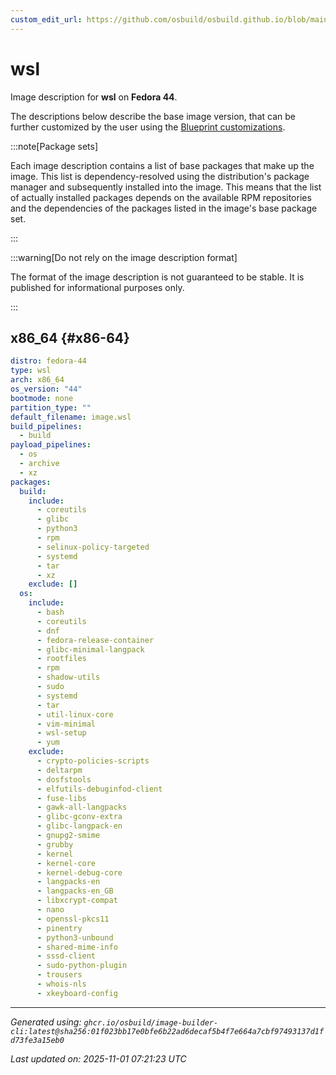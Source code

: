 ```yaml
---
custom_edit_url: https://github.com/osbuild/osbuild.github.io/blob/main/scripts/pull_image_descriptions.py
---
```


# wsl

<!--
[//]: # ( DO NOT MODIFY THIS FILE! )
[//]: # ( This content is generated by `scripts/pull_image_descriptions.py` )
[//]: # ( Generated on: 2025-11-01 07:21:23 UTC )
-->

Image description for **wsl** on **Fedora 44**.

The descriptions below describe the base image version, that can be further customized by the user using the [Blueprint customizations](../../01-blueprint-reference.md).

:::note[Package sets]

Each image description contains a list of base packages that make up the image. This list is dependency-resolved using the distribution's package manager and subsequently installed into the image. This means that the list of actually installed packages depends on the available RPM repositories and the dependencies of the packages listed in the image's base package set.

:::

:::warning[Do not rely on the image description format]

The format of the image description is not guaranteed to be stable. It is published for informational purposes only.

:::

## x86_64 {#x86-64}

```yaml
distro: fedora-44
type: wsl
arch: x86_64
os_version: "44"
bootmode: none
partition_type: ""
default_filename: image.wsl
build_pipelines:
  - build
payload_pipelines:
  - os
  - archive
  - xz
packages:
  build:
    include:
      - coreutils
      - glibc
      - python3
      - rpm
      - selinux-policy-targeted
      - systemd
      - tar
      - xz
    exclude: []
  os:
    include:
      - bash
      - coreutils
      - dnf
      - fedora-release-container
      - glibc-minimal-langpack
      - rootfiles
      - rpm
      - shadow-utils
      - sudo
      - systemd
      - tar
      - util-linux-core
      - vim-minimal
      - wsl-setup
      - yum
    exclude:
      - crypto-policies-scripts
      - deltarpm
      - dosfstools
      - elfutils-debuginfod-client
      - fuse-libs
      - gawk-all-langpacks
      - glibc-gconv-extra
      - glibc-langpack-en
      - gnupg2-smime
      - grubby
      - kernel
      - kernel-core
      - kernel-debug-core
      - langpacks-en
      - langpacks-en_GB
      - libxcrypt-compat
      - nano
      - openssl-pkcs11
      - pinentry
      - python3-unbound
      - shared-mime-info
      - sssd-client
      - sudo-python-plugin
      - trousers
      - whois-nls
      - xkeyboard-config
```


---
*Generated using: `ghcr.io/osbuild/image-builder-cli:latest@sha256:01f023bb17e0bfe6b22ad6decaf5b4f7e664a7cbf97493137d1fd73fe3a15eb0`*

*Last updated on: 2025-11-01 07:21:23 UTC*
